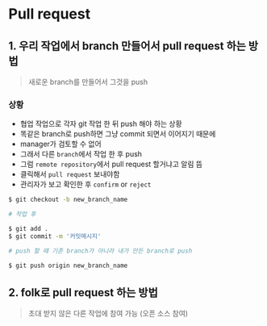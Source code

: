 # Pull request



## 1. 우리 작업에서 branch 만들어서 pull request 하는 방법

> 새로운 branch를 만들어서 그것을 push



### 상황

- 협업 작업으로 각자 git 작업 한 뒤 push 해야 하는 상황
- 똑같은 branch로 push하면 그냥 commit 되면서 이어지기 때문에
- manager가 검토할 수 없어
- 그래서 다른 `branch`에서 작업 한 후 push
- 그럼 `remote repository`에서 pull request 할거냐고 알림 뜸
- 클릭해서 `pull request` 보내야함
- 관리자가 보고 확인한 후 `confirm` or `reject`

```bash
$ git checkout -b new_branch_name 

# 작업 후

$ git add .
$ git commit -m '커밋메시지'

# push 할 때 기존 branch가 아니라 내가 만든 branch로 push

$ git push origin new_branch_name
```





## 2. folk로 pull request 하는 방법

> 초대 받지 않은 다른 작업에 참여 가능 (오픈 소스 참여)



